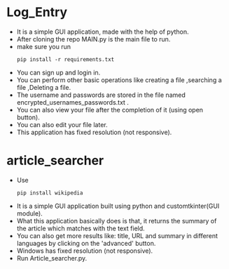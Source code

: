 # Log_Entry


* It is a simple GUI application, made with the help of python.
* After cloning the repo MAIN.py is the main file to run.
* make sure you run
  ```
  pip install -r requirements.txt
  ```
* You can sign up and login in.
* You can perform other basic operations like creating a file ,searching a file ,Deleting a file.
* The username and passwords are stored in the file named encrypted_usernames_passwords.txt .
* You can also view your file after the completion of it (using open button).
* You can also edit your file later.
* This application has fixed resolution (not responsive).


 # article_searcher

* Use
  ```
  pip install wikipedia
  ```
* It is a simple GUI application built using python and customtkinter(GUI module).
* What this application basically does is that, it returns the summary of the article which matches with the text field.
* You can also get more results like: title, URL and summary in different languages by clicking on the 'advanced' button.
* Windows has fixed resolution (not responsive).
* Run Article_searcher.py.



